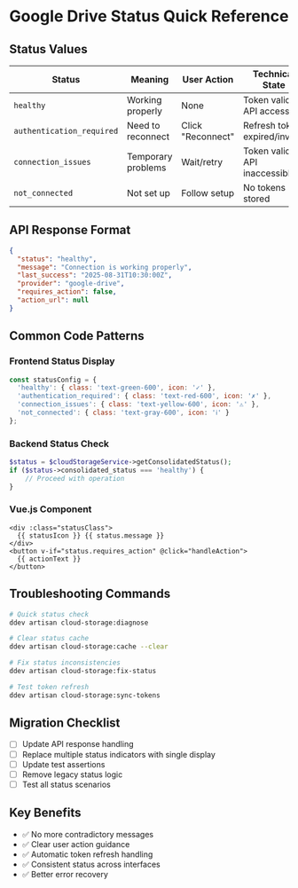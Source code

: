 # Google Drive Status Quick Reference

## Status Values

| Status | Meaning | User Action | Technical State |
|--------|---------|-------------|-----------------|
| `healthy` | Working properly | None | Token valid, API accessible |
| `authentication_required` | Need to reconnect | Click "Reconnect" | Refresh token expired/invalid |
| `connection_issues` | Temporary problems | Wait/retry | Token valid, API inaccessible |
| `not_connected` | Not set up | Follow setup | No tokens stored |

## API Response Format

```json
{
  "status": "healthy",
  "message": "Connection is working properly",
  "last_success": "2025-08-31T10:30:00Z",
  "provider": "google-drive",
  "requires_action": false,
  "action_url": null
}
```

## Common Code Patterns

### Frontend Status Display
```javascript
const statusConfig = {
  'healthy': { class: 'text-green-600', icon: '✓' },
  'authentication_required': { class: 'text-red-600', icon: '✗' },
  'connection_issues': { class: 'text-yellow-600', icon: '⚠' },
  'not_connected': { class: 'text-gray-600', icon: 'ℹ' }
};
```

### Backend Status Check
```php
$status = $cloudStorageService->getConsolidatedStatus();
if ($status->consolidated_status === 'healthy') {
    // Proceed with operation
}
```

### Vue.js Component
```vue
<div :class="statusClass">
  {{ statusIcon }} {{ status.message }}
</div>
<button v-if="status.requires_action" @click="handleAction">
  {{ actionText }}
</button>
```

## Troubleshooting Commands

```bash
# Quick status check
ddev artisan cloud-storage:diagnose

# Clear status cache
ddev artisan cloud-storage:cache --clear

# Fix status inconsistencies
ddev artisan cloud-storage:fix-status

# Test token refresh
ddev artisan cloud-storage:sync-tokens
```

## Migration Checklist

- [ ] Update API response handling
- [ ] Replace multiple status indicators with single display
- [ ] Update test assertions
- [ ] Remove legacy status logic
- [ ] Test all status scenarios

## Key Benefits

- ✅ No more contradictory messages
- ✅ Clear user action guidance
- ✅ Automatic token refresh handling
- ✅ Consistent status across interfaces
- ✅ Better error recovery